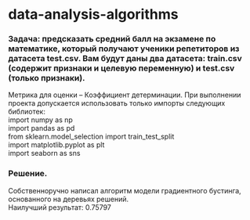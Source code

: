 # data-analysis-algorithms

### Задача: предсказать средний балл на экзамене по математике, который получают ученики репетиторов из датасета test.csv. Вам будут даны два датасета: train.csv (содержит признаки и целевую переменную) и test.csv (только признаки).
Метрика для оценки – Коэффициент детерминации.
При выполнении проекта допускается использовать только импорты следующих библиотек:  
import numpy as np  
import pandas as pd  
from sklearn.model_selection import train_test_split  
import matplotlib.pyplot as plt  
import seaborn as sns  

### Решение.
Собственноручно написал алгоритм модели градиентного бустинга, основанного на деревьях решений.  
Наилучший результат: 0.75797

